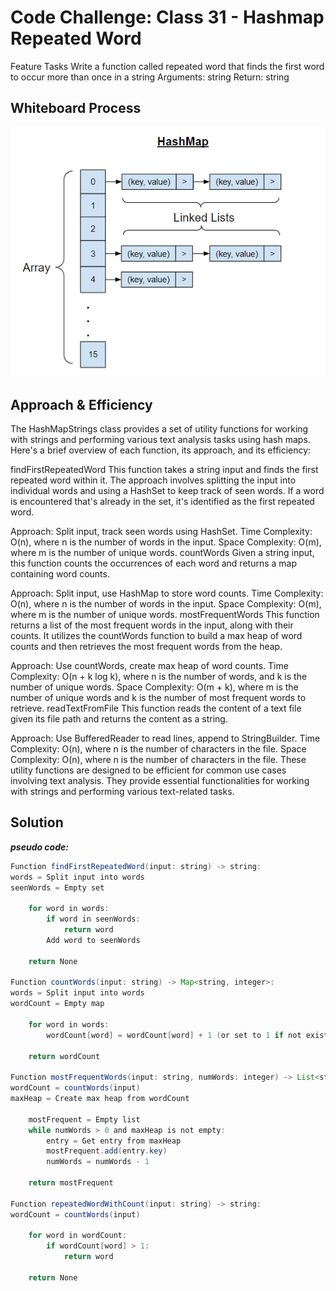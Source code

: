 # Code Challenge: Class 31 - Hashmap Repeated Word

Feature Tasks
Write a function called repeated word that finds the first word to occur more than once in a string
Arguments: string
Return: string

## Whiteboard Process

![hashmap visual](hashmapimg.png)


## Approach & Efficiency
The HashMapStrings class provides a set of utility functions for working with strings and performing various text 
analysis tasks using hash maps. Here's a brief overview of each function, its approach, and its efficiency:

findFirstRepeatedWord
This function takes a string input and finds the first repeated word within it. The approach involves splitting the 
input into individual words and using a HashSet to keep track of seen words. If a word is encountered that's already 
in the set, it's identified as the first repeated word.

Approach: Split input, track seen words using HashSet.
Time Complexity: O(n), where n is the number of words in the input.
Space Complexity: O(m), where m is the number of unique words.
countWords
Given a string input, this function counts the occurrences of each word and returns a map containing word counts.

Approach: Split input, use HashMap to store word counts.
Time Complexity: O(n), where n is the number of words in the input.
Space Complexity: O(m), where m is the number of unique words.
mostFrequentWords
This function returns a list of the most frequent words in the input, along with their counts. It utilizes the 
countWords function to build a max heap of word counts and then retrieves the most frequent words from the heap.

Approach: Use countWords, create max heap of word counts.
Time Complexity: O(n + k log k), where n is the number of words, and k is the number of unique words.
Space Complexity: O(m + k), where m is the number of unique words and k is the number of most frequent words to retrieve.
readTextFromFile
This function reads the content of a text file given its file path and returns the content as a string.

Approach: Use BufferedReader to read lines, append to StringBuilder.
Time Complexity: O(n), where n is the number of characters in the file.
Space Complexity: O(n), where n is the number of characters in the file.
These utility functions are designed to be efficient for common use cases involving text analysis. They provide 
essential functionalities for working with strings and performing various text-related tasks.

## Solution

***pseudo code:***
```java
Function findFirstRepeatedWord(input: string) -> string:
words = Split input into words
seenWords = Empty set

    for word in words:
        if word in seenWords:
            return word
        Add word to seenWords
    
    return None

Function countWords(input: string) -> Map<string, integer>:
words = Split input into words
wordCount = Empty map

    for word in words:
        wordCount[word] = wordCount[word] + 1 (or set to 1 if not exists)
    
    return wordCount

Function mostFrequentWords(input: string, numWords: integer) -> List<string>:
wordCount = countWords(input)
maxHeap = Create max heap from wordCount

    mostFrequent = Empty list
    while numWords > 0 and maxHeap is not empty:
        entry = Get entry from maxHeap
        mostFrequent.add(entry.key)
        numWords = numWords - 1
    
    return mostFrequent

Function repeatedWordWithCount(input: string) -> string:
wordCount = countWords(input)

    for word in wordCount:
        if wordCount[word] > 1:
            return word
    
    return None
```
